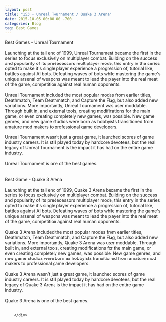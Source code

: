 ```yaml
---
layout: post
title: "153 - Unreal Tournament / Quake 3 Arena"
date: 2015-10-05 00:00:00 -700
categories: Blog
tag: Best Games
---
```


<div class="blog-content">
				<div class="paragraph" style="text-align:left;"><span><span>Best Games - Unreal Tournament</span></span><br><span></span><br><span></span><span><span>Launching at the tail end of 1999, Unreal Tournament became the first in the series to focus exclusively on multiplayer combat. Building on the success and popularity of its predecessors multiplayer mode, this entry in the series opted to make it's single player experience a progression of, tutorial like, battles against AI bots. Defeating waves of bots while mastering the game's unique arsenal of weapons was meant to lead the player into the real meat of the game, competition against real human opponents. </span></span><br><span></span><br><span></span><span><span>Unreal Tournament included the most popular modes from earlier titles, Deathmatch, Team Deathmatch, and Capture the Flag, but also added new variations. More importantly, Unreal Tournament was user moddable. Through built in, and external tools, creating modifications for the main game, or even creating completely new games, was possible. New game genres, and new game studios were born as hobbyists transitioned from amature mod makers to professional game developers.</span></span><br><span></span><br><span></span><span><span>Unreal Tournament wasn&rsquo;t just a great game, it launched scores of game industry careers. It is still played today by hardcore devotees, but the real legacy of Unreal Tournament is the impact it has had on the entire game industry. </span></span><br><span></span><br><span></span><span><span>Unreal Tournament is one of the best games.</span></span><br><span></span><br><span></span><br><span><span>Best Game - Quake 3 Arena</span></span><br><span></span><br><span></span><span><span>Launching at the tail end of 1999, Quake 3 Arena became the first in the series to focus exclusively on multiplayer combat. Building on the success and popularity of its predecessors multiplayer mode, this entry in the series opted to make it's single player experience a progression of, tutorial like, battles against AI bots. Defeating waves of bots while mastering the game's unique arsenal of weapons was meant to lead the player into the real meat of the game, competition against real human opponents. </span></span><br><span></span><br><span></span><span><span>Quake 3 Arena included the most popular modes from earlier titles, Deathmatch, Team Deathmatch, and Capture the Flag, but also added new variations. More importantly, Quake 3 Arena was user moddable. Through built in, and external tools, creating modifications for the main game, or even creating completely new games, was possible. New game genres, and new game studios were born as hobbyists transitioned from amature mod makers to professional game developers.</span></span><br><span></span><br><span></span><span><span>Quake 3 Arena wasn&rsquo;t just a great game, it launched scores of game industry careers. It is still played today by hardcore devotees, but the real legacy of Quake 3 Arena is the impact it has had on the entire game industry. </span></span><br><span></span><br><span></span><span><span>Quake 3 Arena is one of the best games.</span></span><br><span></span><br><span></span></div>

		</div>
        